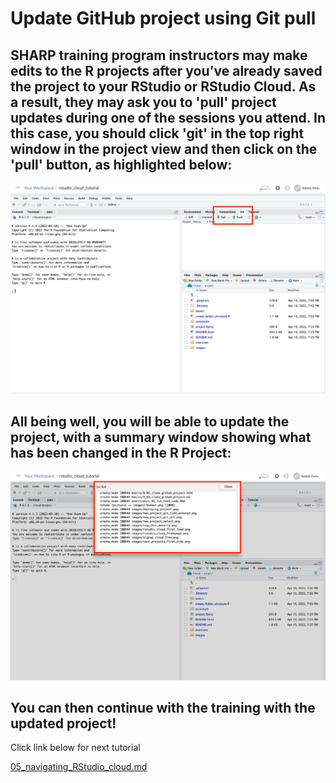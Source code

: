 # Update GitHub project using Git pull

## SHARP training program instructors may make edits to the R projects after you’ve already saved the project to your RStudio or RStudio Cloud. As a result, they may ask you to 'pull' project updates during one of the sessions you attend. In this case, you should click 'git' in the top right window in the project view and then click on the 'pull' button, as highlighted below:

![](../images/git_pull_main_screen.png)

## All being well, you will be able to update the project, with a summary window showing what has been changed in the R Project:

![](../images/git_pull_updates_summary.png)

## You can then continue with the training with the updated project!

Click link below for next tutorial

[05_navigating_RStudio_cloud.md](https://github.com/rmp15/rstudio_cloud_tutorial/blob/main/basics/05_navigating_RStudio_cloud.md)
